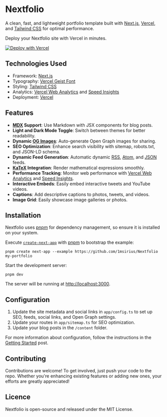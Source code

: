 # Nextfolio

A clean, fast, and lightweight portfolio template built with
[Next.js](https://nextjs.org/), [Vercel](https://vercel.com/), and
[Tailwind CSS](https://tailwindcss.com/) for optimal performance.

Deploy your Nextfolio site with Vercel in minutes.

[![Deploy with Vercel](https://vercel.com/button)](https://vercel.com/new/clone?repository-url=https%3A%2F%2Fgithub.com%2F1msirius%2FNextfolio)

## Technologies Used

- Framework: [Next.js](https://nextjs.org/)
- Typography: [Vercel Geist Font](https://vercel.com/font)
- Styling: [Tailwind CSS](https://tailwindcss.com/)
- Analytics: [Vercel Web Analytics](https://vercel.com/docs/speed-insights) and
  [Speed Insights](https://vercel.com/docs/speed-insights)
- Deployment: [Vercel](https://vercel.com/)

## Features

- **[MDX](https://mdxjs.com/) Support**: Use Markdown with JSX components for
  blog posts.
- **Light and Dark Mode Toggle**: Switch between themes for better readability.
- **Dynamic
  [OG Images](https://vercel.com/docs/functions/og-image-generation)**:
  Auto-generate Open Graph images for sharing.
- **SEO Optimization**: Enhance search visibility with sitemap, robots.txt, and
  JSON-LD schema.
- **Dynamic Feed Generation**: Automatic dynamic
  [RSS](https://nextfolio-template.vercel.app/rss.xml),
  [Atom](https://nextfolio-template.vercel.app/atom.xml), and
  [JSON](https://nextfolio-template.vercel.app/feed.json) feeds.
- **[KaTeX](https://katex.org/) Integration**: Render mathematical expressions
  smoothly.
- **Performance Tracking**: Monitor web performance with
  [Vercel Web Analytics](https://vercel.com/docs/speed-insights) and
  [Speed Insights](https://vercel.com/docs/speed-insights).
- **Interactive Embeds**: Easily embed interactive tweets and YouTube videos.
- **Captions**: Add descriptive captions to photos, tweets, and videos.
- **Image Grid**: Easily showcase image galleries or photos.

## Installation

Nextfolio uses [pnpm](https://pnpm.io/installation) for dependency management,
so ensure it is installed on your system.

Execute
[`create-next-app`](https://github.com/vercel/next.js/tree/canary/packages/create-next-app)
with [pnpm](https://pnpm.io/installation) to bootstrap the example:

```
pnpm create next-app --example https://github.com/1msirius/Nextfolio my-portfolio
```

Start the development server:

```
pnpm dev
```

The server will be running at [http://localhost:3000](http://localhost:3000).

## Configuration

1. Update the site metadata and social links in `app/config.ts` to set up SEO,
   feeds, social links, and Open Graph settings.
2. Update your routes in `app/sitemap.ts` for SEO optimization.
3. Update your blog posts in the `/content` folder.

For more information about configuration, follow the instructions in the
[Getting Started](https://nextfolio-template.vercel.app/blog/getting-started#configuration)
post.

## Contributing

Contributions are welcome! To get involved, just push your code to the repo.
Whether you're enhancing existing features or adding new ones, your efforts are
greatly appreciated!

## Licence

Nextfolio is open-source and released under the MIT License.
